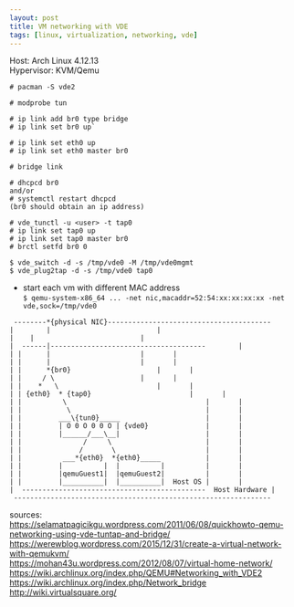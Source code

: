 ```yaml
---
layout: post
title: VM networking with VDE
tags: [linux, virtualization, networking, vde]
---
```


Host: Arch Linux 4.12.13<br>
Hypervisor: KVM/Qemu<br>
```
# pacman -S vde2

# modprobe tun

# ip link add br0 type bridge
# ip link set br0 up`

# ip link set eth0 up
# ip link set eth0 master br0

# bridge link

# dhcpcd br0
and/or
# systemctl restart dhcpcd
(br0 should obtain an ip address)

# vde_tunctl -u <user> -t tap0
# ip link set tap0 up
# ip link set tap0 master br0
# brctl setfd br0 0

$ vde_switch -d -s /tmp/vde0 -M /tmp/vde0mgmt
$ vde_plug2tap -d -s /tmp/vde0 tap0
```

- start each vm with different MAC address<br>
`$ qemu-system-x86_64 ... -net nic,macaddr=52:54:xx:xx:xx:xx -net vde,sock=/tmp/vde0`

```
 --------*{physical NIC}----------------------------------------
|        |							|
|	 |							|
|  ------|--------------------------------------		|
| |      |				        |		|
| |      |				        |		|
| |      *{br0}				        |		|
| |     / \				        |		|
| |    *   \				        |		|
| | {eth0}  * {tap0}         		        |		|
| |          \                                  |		|
| |           \                                 |		|
| |         ___\{tun0}_____                     |		|
| |         | O 0 O 0 0 O | {vde0}              |		|
| |         |______/___\__|                     |		|
| |               /     \                       |		|
| |              /       \                      |		|
| |          ___*{eth0}  *{eth0}_____           |		|
| |         |          |  |          |          |		|
| |         |qemuGuest1|  |qemuGuest2|          |		|
| |         |__________|  |__________|  Host OS |		|
|  ---------------------------------------------  Host Hardware |
 ---------------------------------------------------------------
```

sources:<br>
https://selamatpagicikgu.wordpress.com/2011/06/08/quickhowto-qemu-networking-using-vde-tuntap-and-bridge/<br>
https://werewblog.wordpress.com/2015/12/31/create-a-virtual-network-with-qemukvm/<br>
https://mohan43u.wordpress.com/2012/08/07/virtual-home-network/<br>
https://wiki.archlinux.org/index.php/QEMU#Networking_with_VDE2<br>
https://wiki.archlinux.org/index.php/Network_bridge<br>
http://wiki.virtualsquare.org/<br>

